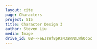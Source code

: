 ```yaml
---
layout: cite
page: Characters
project: S15
title: Character Design 3
author: Steven Liu
media: Image
drive_id: 0B--FeEJsWf8pRzN3aWVDLWhOcGc
---
```

